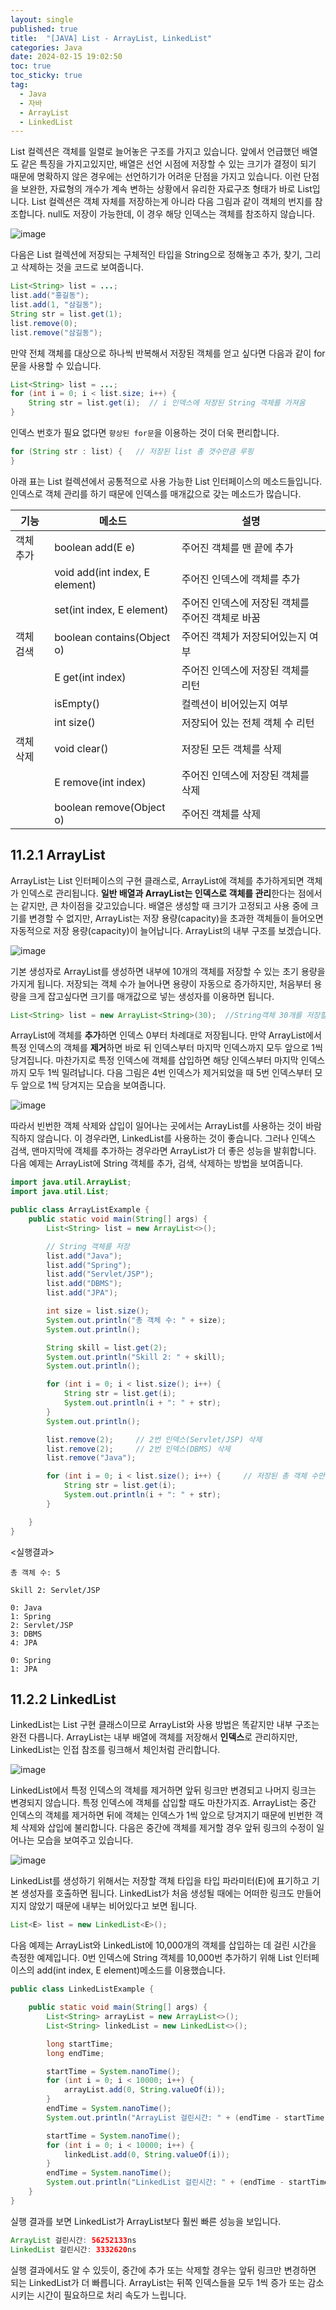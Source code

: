 ```yaml
---
layout: single
published: true
title:  "[JAVA] List - ArrayList, LinkedList"
categories: Java
date: 2024-02-15 19:02:50
toc: true
toc_sticky: true
tag:   
  - Java
  - 자바
  - ArrayList
  - LinkedList
---
```


List 컬렉션은 객체를 일렬로 늘어놓은 구조를 가지고 있습니다. 앞에서 언급했던 배열도 같은 특징을 가지고있지만, 배열은 선언 시점에 저장할 수 있는 크기가 결정이 되기 때문에 명확하지 않은 경우에는 선언하기가 어려운 단점을 가지고 있습니다. 이런 단점을 보완한, 자료형의 개수가 계속 변하는 상황에서 유리한 자료구조 형태가 바로 List입니다. 
List 컬렉션은 객체 자체를 저장하는게 아니라 다음 그림과 같이 객체의 번지를 참조합니다. null도 저장이 가능한데, 이 경우 해당 인덱스는 객체를 참조하지 않습니다.

![image](https://github.com/BaxDailyGit/BaxDailyGit/assets/99312529/c36b908a-e08b-487e-beb2-3fae134647d6)


다음은 List 컬렉션에 저장되는 구체적인 타입을 String으로 정해놓고 추가, 찾기, 그리고 삭제하는 것을 코드로 보여줍니다. 

```java
List<String> list = ...;
list.add("홍길동");
list.add(1, "삼길동");
String str = list.get(1);
list.remove(0);
list.remove("삼길동");
```

만약 전체 객체를 대상으로 하나씩 반복해서 저장된 객체를 얻고 싶다면 다음과 같이 for문을 사용할 수 있습니다.

```java
List<String> list = ...;
for (int i = 0; i < list.size; i++) {
	String str = list.get(i);  // i 인덱스에 저장된 String 객체를 가져옴
}
```

인덱스 번호가 필요 없다면 `향상된 for문`을 이용하는 것이 더욱 편리합니다.

```java
for (String str : list) {   // 저장된 list 총 갯수만큼 루핑
}
```

아래 표는 List 컬렉션에서 공통적으로 사용 가능한 List 인터페이스의 메소드들입니다. 인덱스로 객체 관리를 하기 때문에 인덱스를 매개값으로 갖는 메소드가 많습니다.

| 기능 | 메소드 | 설명 |
| --- | --- | --- |
| 객체 추가 | boolean add(E e) | 주어진 객체를 맨 끝에 추가 |
|  | void add(int index, E element) | 주어진 인덱스에 객체를 추가 |
|  | set(int index, E element) | 주어진 인덱스에 저장된 객체를 주어진 객체로 바꿈 |
| 객체 검색 | boolean contains(Object o) | 주어진 객체가 저장되어있는지 여부 |
|  | E get(int index) | 주어진 인덱스에 저장된 객체를 리턴 |
|  | isEmpty() | 컬렉션이 비어있는지 여부 |
|  | int size() | 저장되어 있는 전체 객체 수 리턴 |
| 객체 삭제 | void clear() | 저장된 모든 객체를 삭제 |
|  | E remove(int index) | 주어진 인덱스에 저장된 객체를 삭제 |
|  | boolean remove(Object o) | 주어진 객체를 삭제 |

## 11.2.1 ArrayList

ArrayList는 List 인터페이스의 구현 클래스로, ArrayList에 객체를 추가하게되면 객체가 인덱스로 관리됩니다. **일반 배열과 ArrayList는 인덱스로 객체를 관리**한다는 점에서는 같지만, 큰 차이점을 갖고있습니다. 
배열은 생성할 때 크기가 고정되고 사용 중에 크기를 변경할 수 없지만, ArrayList는 저장 용량(capacity)을 초과한 객체들이 들어오면 자동적으로 저장 용량(capacity)이 늘어납니다. 
ArrayList의 내부 구조를 보겠습니다.

![image](https://github.com/BaxDailyGit/BaxDailyGit/assets/99312529/0cee3009-6845-43cc-b585-2efa57edf03b)


기본 생성자로 ArrayList를 생성하면 내부에 10개의 객체를 저장할 수 있는 초기 용량을 가지게 됩니다. 저장되는 객체 수가 늘어나면 용량이 자동으로 증가하지만, 처음부터 용량을 크게 잡고싶다면 크기를 매개값으로 넣는 생성자를 이용하면 됩니다.

```java
List<String> list = new ArrayList<String>(30);  //String객체 30개를 저장할 수 있는 용량
```

ArrayList에 객체를 **추가**하면 인덱스 0부터 차례대로 저장됩니다. 만약 ArrayList에서 특정 인덱스의 객체를 **제거**하면 바로 뒤 인덱스부터 마지막 인덱스까지 모두 앞으로 1씩 당겨집니다. 마찬가지로 특정 인덱스에 객체를 삽입하면 해당 인덱스부터 마지막 인덱스까지 모두 1씩 밀려납니다. 
다음 그림은 4번 인덱스가 제거되었을 때 5번 인덱스부터 모두 앞으로 1씩 당겨지는 모습을 보여줍니다.

![image](https://github.com/BaxDailyGit/BaxDailyGit/assets/99312529/7ff40d8b-2a12-45b1-82b4-3d4ef7949def)


따라서 빈번한 객체 삭제와 삽입이 일어나는 곳에서는 ArrayList를 사용하는 것이 바람직하지 않습니다.
이 경우라면, LinkedList를 사용하는 것이 좋습니다. 그러나 인덱스 검색, 맨마지막에 객체를 추가하는 경우라면 ArrayList가 더 좋은 성능을 발휘합니다. 
다음 예제는 ArrayList에 String 객체를 추가, 검색, 삭제하는 방법을 보여줍니다.

```java
import java.util.ArrayList;
import java.util.List;

public class ArrayListExample {
	public static void main(String[] args) {
		List<String> list = new ArrayList<>();

		// String 객체를 저장
		list.add("Java");
		list.add("Spring");
		list.add("Servlet/JSP");
		list.add("DBMS");
		list.add("JPA");

		int size = list.size();
		System.out.println("총 객체 수: " + size);
		System.out.println();

		String skill = list.get(2);
		System.out.println("Skill 2: " + skill);
		System.out.println();

		for (int i = 0; i < list.size(); i++) {
			String str = list.get(i);
			System.out.println(i + ": " + str);
		}
		System.out.println();

		list.remove(2);		// 2번 인덱스(Servlet/JSP) 삭제
		list.remove(2);		// 2번 인덱스(DBMS) 삭제 
		list.remove("Java");

		for (int i = 0; i < list.size(); i++) {		// 저장된 총 객체 수만큼 루핑
			String str = list.get(i);
			System.out.println(i + ": " + str);
		}

	}
}
```

<실행결과>

```bnf
총 객체 수: 5

Skill 2: Servlet/JSP

0: Java
1: Spring
2: Servlet/JSP
3: DBMS
4: JPA

0: Spring
1: JPA
```

## 11.2.2 LinkedList

LinkedList는 List 구현 클래스이므로 ArrayList와 사용 방법은 똑같지만 내부 구조는 완전 다릅니다. 
ArrayList는 내부 배열에 객체를 저장해서 **인덱스**로 관리하지만, LinkedList는 인접 참조를 링크해서 체인처럼 관리합니다. 

![image](https://github.com/BaxDailyGit/BaxDailyGit/assets/99312529/22ffac42-bad8-4966-8038-93b709c8566d)


LinkedList에서 특정 인덱스의 객체를 제거하면 앞뒤 링크만 변경되고 나머지 링크는 변경되지 않습니다. 특정 인덱스에 객체를 삽입할 때도 마찬가지죠. ArrayList는 중간 인덱스의 객체를 제거하면 뒤에 객체는 인덱스가 1씩 앞으로 당겨지기 때문에 빈번한 객체 삭제와 삽입에 불리합니다. 
다음은 중간에 객체를 제거할 경우 앞뒤 링크의 수정이 일어나는 모습을 보여주고 있습니다.

![image](https://github.com/BaxDailyGit/BaxDailyGit/assets/99312529/54fe2701-3158-410f-96b4-aed0cc5f3b9b)


LinkedList를 생성하기 위해서는 저장할 객체 타입을 타입 파라미터(E)에 표기하고 기본 생성자를 호출하면 됩니다. LinkedList가 처음 생성될 때에는 어떠한 링크도 만들어지지 않았기 때문에 내부는 비어있다고 보면 됩니다.

```java
List<E> list = new LinkedList<E>();
```

다음 예제는 ArrayList와 LinkedList에 10,000개의 객체를 삽입하는 데 걸린 시간을 측정한 예제입니다.
0번 인덱스에 String 객체를 10,000번 추가하기 위해 List 인터페이스의 add(int index, E element)메소드를 이용했습니다. 

```java
public class LinkedListExample {

	public static void main(String[] args) {
		List<String> arrayList = new ArrayList<>();
		List<String> linkedList = new LinkedList<>();

		long startTime;
		long endTime;

		startTime = System.nanoTime();
		for (int i = 0; i < 10000; i++) {
			arrayList.add(0, String.valueOf(i));
		}
		endTime = System.nanoTime();
		System.out.println("ArrayList 걸린시간: " + (endTime - startTime) + "ns");

		startTime = System.nanoTime();
		for (int i = 0; i < 10000; i++) {
			linkedList.add(0, String.valueOf(i));
		}
		endTime = System.nanoTime();
		System.out.println("LinkedList 걸린시간: " + (endTime - startTime) + "ns");
	}
}
```

실행 결과를 보면 LinkedList가 ArrayList보다 훨씬 빠른 성능을 보입니다.

```java
ArrayList 걸린시간: 56252133ns
LinkedList 걸린시간: 3332620ns
```

실행 결과에서도 알 수 있듯이, 중간에 추가 또는 삭제할 경우는 앞뒤 링크만 변경하면 되는 LinkedList가 더 빠릅니다. ArrayList는 뒤쪽 인덱스들을 모두 1씩 증가 또는 감소 시키는 시간이 필요하므로 처리 속도가 느립니다.